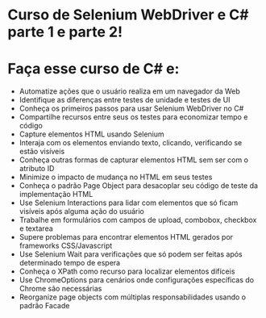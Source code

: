 # Curso de Selenium WebDriver e C# parte 1 e parte 2!

# Faça esse curso de C# e:
- Automatize ações que o usuário realiza em um navegador da Web
- Identifique as diferenças entre testes de unidade e testes de UI
- Conheça os primeiros passos para usar Selenium WebDriver no C#
- Compartilhe recursos entre seus os testes para economizar tempo e código
- Capture elementos HTML usando Selenium
- Interaja com os elementos enviando texto, clicando, verificando se estão visíveis
- Conheça outras formas de capturar elementos HTML sem ser com o atributo ID
- Minimize o impacto de mudança no HTML em seus testes
- Conheça o padrão Page Object para desacoplar seu código de teste da implementação HTML
- Use Selenium Interactions para lidar com elementos que só ficam visíveis após alguma ação do usuário
- Trabalhe em formulários com campos de upload, combobox, checkbox e textarea
- Supere problemas para encontrar elementos HTML gerados por frameworks CSS/Javascript
- Use Selenium Wait para verificações que só podem ser feitas após determinado tempo de espera
- Conheça o XPath como recurso para localizar elementos difíceis
- Use ChromeOptions para cenários onde configurações específicas do Chrome são necessárias
- Reorganize page objects com múltiplas responsabilidades usando o padrão Facade
